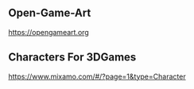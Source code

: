 ## Open-Game-Art
https://opengameart.org

## Characters For 3DGames
https://www.mixamo.com/#/?page=1&type=Character
